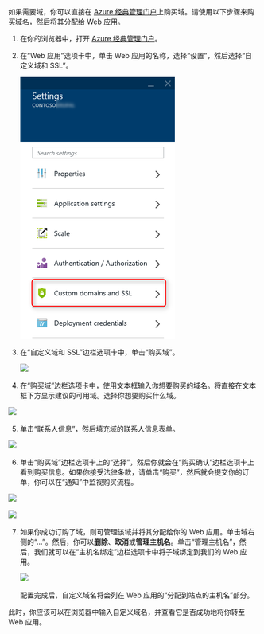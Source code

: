 如果需要域，你可以直接在 [Azure 经典管理门户](https://manage.windowsazure.cn)上购买域。请使用以下步骤来购买域名，然后将其分配给 Web 应用。

1. 在你的浏览器中，打开 [Azure 经典管理门户](https://manage.windowsazure.cn)。

2. 在“Web 应用”选项卡中，单击 Web 应用的名称，选择“设置”，然后选择“自定义域和 SSL”。

	![](./media/custom-dns-web-site/dncmntask-cname-6.png)

3. 在“自定义域和 SSL”边栏选项卡中，单击“购买域”。

	![](./media/custom-dns-web-site/dncmntask-cname-buydomains-1.png)

4. 在“购买域”边栏选项卡中，使用文本框输入你想要购买的域名。将直接在文本框下方显示建议的可用域。选择你想要购买什么域。

  ![](./media/custom-dns-web-site/dncmntask-cname-buydomains-2.png)

5. 单击“联系人信息”，然后填充域的联系人信息表单。

  ![](./media/custom-dns-web-site/dncmntask-cname-buydomains-3.png)

6. 单击“购买域”边栏选项卡上的“选择”，然后你就会在“购买确认”边栏选项卡上看到购买信息。如果你接受法律条款，请单击“购买”，然后就会提交你的订单，你可以在“通知”中监视购买流程。

  ![](./media/custom-dns-web-site/dncmntask-cname-buydomains-4.png)

  ![](./media/custom-dns-web-site/dncmntask-cname-buydomains-5.png)

7. 如果你成功订购了域，则可管理该域并将其分配给你的 Web 应用。单击域右侧的“...”。然后，你可以**删除**、**取消**或**管理主机名**。单击“管理主机名”，然后，我们就可以在“主机名绑定”边栏选项卡中将子域绑定到我们的 Web 应用。

	![](./media/custom-dns-web-site/dncmntask-cname-buydomains-6.png)

	配置完成后，自定义域名将会列在 Web 应用的“分配到站点的主机名”部分。

此时，你应该可以在浏览器中输入自定义域名，并查看它是否成功地将你转至 Web 应用。

<!---HONumber=64-->